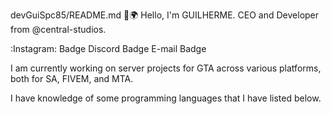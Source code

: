 devGuiSpc85/README.md
👋🌍 Hello, I'm GUILHERME.
CEO and Developer from @central-studios.

:Instagram: Badge Discord Badge E-mail Badge

I am currently working on server projects for GTA across various platforms, both for SA, FIVEM, and MTA.

I have knowledge of some programming languages that I have listed below.
